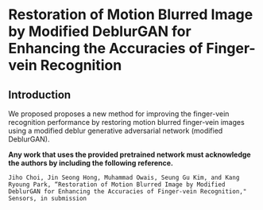 # Restoration of Motion Blurred Image by Modified DeblurGAN for Enhancing the Accuracies of Finger-vein Recognition

## Introduction

We proposed proposes a new method for improving the finger-vein recognition performance by restoring motion blurred finger-vein images using a modified deblur generative adversarial network (modified DeblurGAN).

**Any work that uses the provided pretrained network must acknowledge the authors by including the following reference.**

    Jiho Choi, Jin Seong Hong, Muhammad Owais, Seung Gu Kim, and Kang Ryoung Park, “Restoration of Motion Blurred Image by Modified DeblurGAN for Enhancing the Accuracies of Finger-vein Recognition," Sensors, in submission 

<br>

